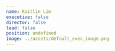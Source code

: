 ```yaml
---
name: Kaitlin Lim
executive: false
director: false
lead: false
position: undefined
image: ../assets/default_exec_image.png
---
```

